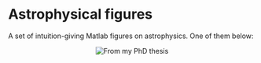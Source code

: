 # Astrophysical figures
 A set of intuition-giving Matlab figures on astrophysics. One of them below:
 
 <p align="center">
  <img alt="From my PhD thesis" src="https://user-images.githubusercontent.com/45330694/214798789-aa419afd-2102-4370-994a-f758edfeee9a.jpg" />
</p>
